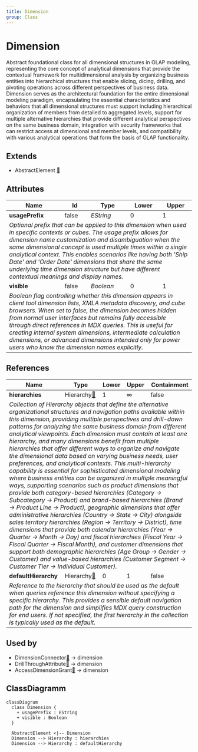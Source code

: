 ```yaml
---
title: Dimension
group: Class
---
```


# Dimension<a name="class-dimension"></a>

Abstract foundational class for all dimensional structures in OLAP modeling, representing the core concept of analytical dimensions that provide the contextual framework for multidimensional analysis by organizing business entities into hierarchical structures that enable slicing, dicing, drilling, and pivoting operations across different perspectives of business data. Dimension serves as the architectural foundation for the entire dimensional modeling paradigm, encapsulating the essential characteristics and behaviors that all dimensional structures must support including hierarchical organization of members from detailed to aggregated levels, support for multiple alternative hierarchies that provide different analytical perspectives on the same business domain, integration with security frameworks that can restrict access at dimensional and member levels, and compatibility with various analytical operations that form the basis of OLAP functionality.
## Extends
- AbstractElement [🔗](./class-AbstractElement)
## Attributes

<table>
  <thead>
    <tr>
      <th>Name</th>
      <th>Id</th>
      <th>Type</th>
      <th>Lower</th>
      <th>Upper</th>
    </tr>
  </thead>
  <tbody>
    <tr>
      <td><strong>usagePrefix</strong></td>
      <td>false</td>
      <td><em>EString</em></td>
      <td>0</td>
      <td>1</td>
    </tr>
    <tr>
      <td colspan="5"><em>Optional prefix that can be applied to this dimension when used in specific contexts or cubes. The usage prefix allows for dimension name customization and disambiguation when the same dimensional concept is used multiple times within a single analytical context. This enables scenarios like having both 'Ship Date' and 'Order Date' dimensions that share the same underlying time dimension structure but have different contextual meanings and display names.</em></td>
    </tr>
    <tr>
      <td><strong>visible</strong></td>
      <td>false</td>
      <td><em>Boolean</em></td>
      <td>0</td>
      <td>1</td>
    </tr>
    <tr>
      <td colspan="5"><em>Boolean flag controlling whether this dimension appears in client tool dimension lists, XMLA metadata discovery, and cube browsers. When set to false, the dimension becomes hidden from normal user interfaces but remains fully accessible through direct references in MDX queries. This is useful for creating internal system dimensions, intermediate calculation dimensions, or advanced dimensions intended only for power users who know the dimension names explicitly.</em></td>
    </tr>
  </tbody>
</table>

## References

<table>
  <thead>
    <tr>
      <th>Name</th>
      <th>Type</th>
      <th>Lower</th>
      <th>Upper</th>
      <th>Containment</th>
    </tr>
  </thead>
  <tbody>
    <tr>
      <td><strong>hierarchies</strong></td>
      <td>Hierarchy<a href="./class-Hierarchy">🔗</a></td>
      <td>1</td>
      <td>&infin;</td>
      <td>false</td>
    </tr>
    <tr>
      <td colspan="5"><em>Collection of Hierarchy objects that define the alternative organizational structures and navigation paths available within this dimension, providing multiple perspectives and drill-down patterns for analyzing the same business domain from different analytical viewpoints. Each dimension must contain at least one hierarchy, and many dimensions benefit from multiple hierarchies that offer different ways to organize and navigate the dimensional data based on varying business needs, user preferences, and analytical contexts. This multi-hierarchy capability is essential for sophisticated dimensional modeling where business entities can be organized in multiple meaningful ways, supporting scenarios such as product dimensions that provide both category-based hierarchies (Category → Subcategory → Product) and brand-based hierarchies (Brand → Product Line → Product), geographic dimensions that offer administrative hierarchies (Country → State → City) alongside sales territory hierarchies (Region → Territory → District), time dimensions that provide both calendar hierarchies (Year → Quarter → Month → Day) and fiscal hierarchies (Fiscal Year → Fiscal Quarter → Fiscal Month), and customer dimensions that support both demographic hierarchies (Age Group → Gender → Customer) and value-based hierarchies (Customer Segment → Customer Tier → Individual Customer).</em></td>
    </tr>
    <tr>
      <td><strong>defaultHierarchy</strong></td>
      <td>Hierarchy<a href="./class-Hierarchy">🔗</a></td>
      <td>0</td>
      <td>1</td>
      <td>false</td>
    </tr>
    <tr>
      <td colspan="5"><em>Reference to the hierarchy that should be used as the default when queries reference this dimension without specifying a specific hierarchy. This provides a sensible default navigation path for the dimension and simplifies MDX query construction for end users. If not specified, the first hierarchy in the collection is typically used as the default.</em></td>
    </tr>
  </tbody>
</table>



## Used by

- DimensionConnector[🔗](./class-DimensionConnector) → dimension
- DrillThroughAttribute[🔗](./class-DrillThroughAttribute) → dimension
- AccessDimensionGrant[🔗](./class-AccessDimensionGrant) → dimension

## ClassDiagramm

```mermaid
classDiagram
  class Dimension {
    + usagePrefix : EString
    + visible : Boolean
  }

  AbstractElement <|-- Dimension
  Dimension --> Hierarchy : hierarchies
  Dimension --> Hierarchy : defaultHierarchy

```
